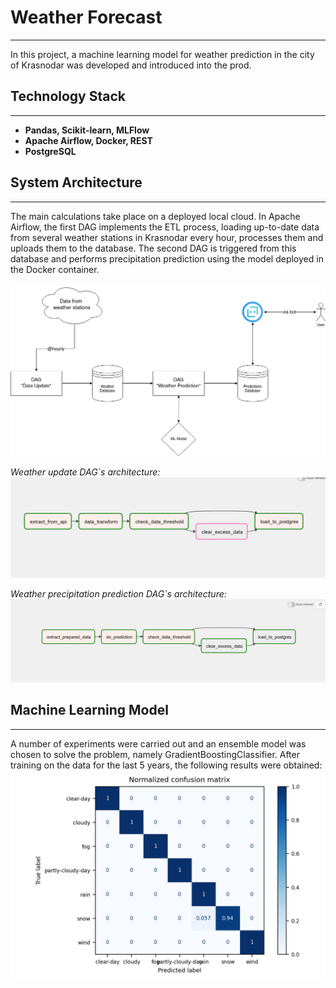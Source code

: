 # Weather Forecast

---
In this project, a machine learning model for weather prediction in the city of Krasnodar was developed and introduced into the prod.

## Technology Stack

---
* **Pandas, Scikit-learn, MLFlow**
* **Apache Airflow, Docker, REST**
* **PostgreSQL**

## System Architecture

---
The main calculations take place on a deployed local cloud. In Apache Airflow,
the first DAG implements the ETL process, loading up-to-date data from several weather stations in Krasnodar every hour, 
processes them and uploads them to the database. 
The second DAG is triggered from this database and performs precipitation prediction using the model deployed in the Docker container.
<p></p>
<img src="weather_forecast.drawio.png"/>
<p></p>

*Weather update DAG`s architecture:*
<img src="update_dag.png" title='DAG "weather_update"'>

*Weather precipitation prediction DAG`s architecture:*
<img src="pred_dag.png" title="DAG &quot;weather prediction&quot;"/>

## Machine Learning Model

---
A number of experiments were carried out and an ensemble model 
was chosen to solve the problem, namely GradientBoostingClassifier. 
After training on the data for the last 5 years, 
the following results were obtained:
<img src="training_confusion_matrix.png"/>
